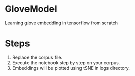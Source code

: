# GloveModel
Learning glove embedding in tensorflow from scratch
# Steps
1. Replace the corpus file.
2. Execute the notebook step by step on your corpus.
3. Embeddings will be plotted using tSNE in logs directory.
